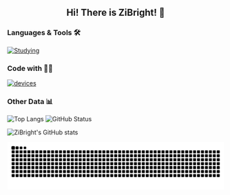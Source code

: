 <h2 align="center">Hi! There is ZiBright! 👋 </h2>

### Languages & Tools 🛠

[![Studying](https://skillicons.dev/icons?theme=light&i=c,html,css,js,vue,nuxt,python,php,docker,git,md,vscode,clion)](https://skillicons.dev)

### Code with 👨‍💻

[![devices](https://skillicons.dev/icons?theme=light&i=windows,linux)](https://skillicons.dev)

### Other Data 📊

<img src="https://github-readme-stats.vercel.app/api/top-langs/?username=zibright" alt="Top Langs" height="170px" />
<img src="https://github-readme-stats.vercel.app/api?username=zibright" alt="GitHub Status" height="170px" />

![ZiBright's GitHub stats](https://github-immortality.vercel.app/api?username=zibright)

<picture>
  <source media="(prefers-color-scheme: dark)" srcset="https://raw.githubusercontent.com/zibright/zibright/output/github-contribution-grid-snake-dark.svg">
  <source media="(prefers-color-scheme: light)" srcset="https://raw.githubusercontent.com/zibright/zibright/output/github-contribution-grid-snake.svg">
  <img alt="github contribution grid snake animation" src="https://raw.githubusercontent.com/zibright/zibright/output/github-contribution-grid-snake.svg">
</picture>
